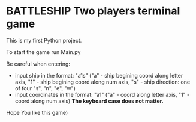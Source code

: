 # BATTLESHIP Two players terminal game

This is my first Python project.

To start the game run Main.py

Be careful when entering: 
- input ship in the format: "a1s" ("a" - ship begining coord along letter axis, "1" - ship begining coord along num axis, "s" - ship direction: one of four "s", "n", "e", "w")
- input coordinates in the format: "a1" ("a" - coord along letter axis, "1" - coord along num axis)
**The keyboard case does not matter.**

Hope You like this game)


